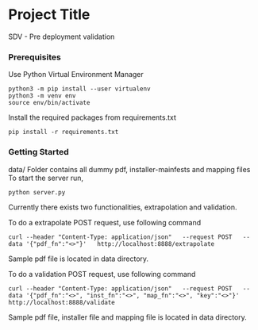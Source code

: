 # Project Title

SDV - Pre deployment validation

### Prerequisites

Use Python Virtual Environment Manager
```
python3 -m pip install --user virtualenv
python3 -m venv env
source env/bin/activate
```
Install the required packages from requirements.txt

```
pip install -r requirements.txt
```

### Getting Started

data/ Folder contains all dummy pdf, installer-mainfests and mapping files
To start the server run,
```
python server.py
```
Currently there exists two functionalities, extrapolation and validation.

To do a extrapolate POST request, use following command
```
curl --header "Content-Type: application/json"   --request POST   --data '{"pdf_fn":"<>"}'   http://localhost:8888/extrapolate
```
Sample pdf file is located in data directory.

To do a validation POST request, use following command
```
curl --header "Content-Type: application/json"   --request POST   --data '{"pdf_fn":"<>", "inst_fn":"<>", "map_fn":"<>", "key":"<>"}'   http://localhost:8888/validate
```
Sample pdf file, installer file and mapping file is located in data directory.
